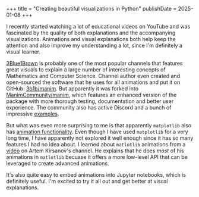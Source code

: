 +++
title = "Creating beautiful visualizations in Python"
publishDate = 2025-01-08
+++

I recently started watching a lot of educational videos on YouTube and was
fascinated by the quality of both explanations and the accompanying
visualizations. Animations and visual explanations both help keep the attention
and also improve my understanding a lot, since I'm definitely a visual learner.

[3Blue1Brown](https://www.youtube.com/c/3blue1brown) is probably one of the
most popular channels that features great visuals to explain a large number of
interesting concepts of Mathematics and Computer Science. Channel author even
created and open-sourced the software that he uses for all animations and put
it on GitHub: [3b1b/manim](https://github.com/3b1b/manim). But apparently it
was forked into
[ManimCommunity/manim](https://github.com/ManimCommunity/manim/), which
features an enhanced version of the package with more thorough testing,
documentation and better user experience. The community also has active Discord
and a bunch of impressive
[examples](https://docs.manim.community/en/stable/examples.html).

But what was even more surprising to me is that apparently `matplotlib` also
has [animation
functionality](https://matplotlib.org/stable/api/animation_api.html). Even
though I have used `matplotlib` for a very long time, I have apparently not
explored it well enough since it has so many features I had no idea about. I
learned about `matlotlib` animations from a
[video](https://youtu.be/yaa13eehgzo?si=rGuqQRDhVvZiOdY0) on Artem Kirsanov's
channel. He explains that he does _most_ of his animations in `matlotlib`
becuase it offers a more low-level API that can be leveraged to create advanced
animations.

It's also quite easy to embed animations into Jupyter notebooks, which is
definitely useful. I'm excited to try it all out and get better at visual
explanations.
